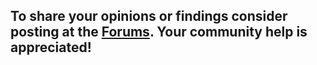 ﻿## To share your opinions or findings consider posting at the <a href="http://xeth.de/phpbb-309/">Forums</a>. Your community help is appreciated! 

